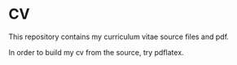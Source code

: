 # CV

This repository contains my curriculum vitae source files and pdf.

In order to build my cv from the source, try pdflatex. 


